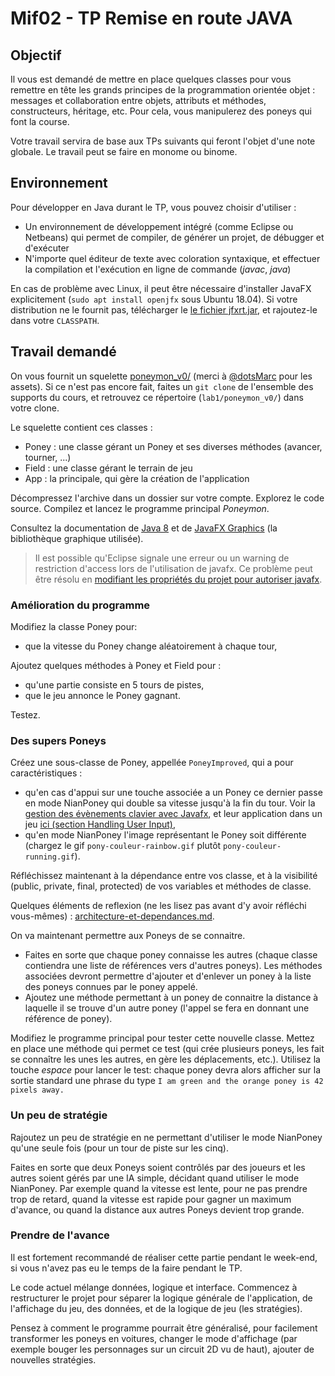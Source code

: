 Mif02 - TP Remise en route JAVA
===============================

Objectif
--------

Il vous est demandé de mettre en place quelques classes pour vous
remettre en tête les grands principes de la programmation orientée
objet : messages et collaboration entre objets, attributs et méthodes,
constructeurs, héritage, etc. Pour cela, vous manipulerez des poneys
qui font la course.

Votre travail servira de base aux TPs suivants qui feront l'objet d'une
note globale.
Le travail peut se faire en monome ou binome.

Environnement
-------------

Pour développer en Java durant le TP, vous pouvez choisir d'utiliser :

-   Un environnement de développement intégré (comme Eclipse ou
    Netbeans) qui permet de compiler, de générer un projet, de débugger
    et d'exécuter
-   N'importe quel éditeur de texte avec coloration syntaxique, et
    effectuer la compilation et l'exécution en ligne de commande
    (*javac*, *java*)

En cas de problème avec Linux, il peut être nécessaire d'installer
JavaFX explicitement (`sudo apt install openjfx` sous Ubuntu 18.04).
Si votre distribution ne le fournit pas, télécharger le [le fichier
jfxrt.jar](../lib/jfxrt.jar), et rajoutez-le dans votre `CLASSPATH`.

Travail demandé
---------------

On vous fournit un squelette [poneymon\_v0/](./poneymon_v0/) (merci à
[@dotsMarc](http://dotsmarc.tumblr.com/) pour les assets). Si ce n'est
pas encore fait, faites un `git clone` de l'ensemble des supports du
cours, et retrouvez ce répertoire (`lab1/poneymon_v0/`) dans votre
clone.

Le squelette contient ces classes :

-   Poney : une classe gérant un Poney et ses diverses méthodes
    (avancer, tourner, ...)
-   Field : une classe gérant le terrain de jeu
-   App : la principale, qui gère la création de l'application

Décompressez l'archive dans un dossier sur votre compte. Explorez le
code source. Compilez et lancez le programme principal *Poneymon*.

Consultez la documentation de [Java
8](https://docs.oracle.com/javase/10/docs/api/overview-summary.html) et de
[JavaFX Graphics](https://docs.oracle.com/javase/10/docs/api/javafx.graphics-summary.html)
(la bibliothèque graphique utilisée).

> Il est possible qu'Eclipse signale une erreur ou un warning de
> restriction d'access lors de l'utilisation de javafx. Ce problème peut
> être résolu en [modifiant les propriétés du projet pour autoriser
> javafx](http://stackoverflow.com/questions/22812488/using-javafx-in-jre-8).

### Amélioration du programme

Modifiez la classe Poney pour:

-   que la vitesse du Poney change aléatoirement à chaque tour,

Ajoutez quelques méthodes à Poney et Field pour :

-   qu'une partie consiste en 5 tours de pistes,
-   que le jeu annonce le Poney gagnant.

Testez.

### Des supers Poneys

Créez une sous-classe de Poney, appellée `PoneyImproved`, qui a pour
caractéristiques :

-   qu'en cas d'appui sur une touche associée a un Poney ce dernier
    passe en mode NianPoney qui double sa vitesse jusqu'à la fin du
    tour. Voir la [gestion des évènements clavier avec
    Javafx](http://docs.oracle.com/javafx/2/events/jfxpub-events.htm),
    et leur application dans un jeu [ici (section Handling User
    Input)](http://gamedevelopment.tutsplus.com/tutorials/introduction-to-javafx-for-game-development--cms-23835),
-   qu'en mode NianPoney l'image représentant le Poney soit différente
    (chargez le gif `pony-couleur-rainbow.gif` plutôt
    `pony-couleur-running.gif`).

Réfléchissez maintenant à la dépendance entre vos classe, et à la
visibilité (public, private, final, protected) de vos variables et
méthodes de classe.

Quelques éléments de reflexion (ne les lisez pas avant d'y avoir
réfléchi vous-mêmes) :
[architecture-et-dependances.md](architecture-et-dependances.md).

On va maintenant permettre aux Poneys de se connaitre.

-   Faites en sorte que chaque poney connaisse les autres (chaque classe
    contiendra une liste de références vers d'autres poneys). Les
    méthodes associées devront permettre d'ajouter et d'enlever un poney
    à la liste des poneys connues par le poney appelé.
-   Ajoutez une méthode permettant à un poney de connaitre la distance à
    laquelle il se trouve d'un autre poney (l'appel se fera en donnant
    une référence de poney).

Modifiez le programme principal pour tester cette nouvelle classe.
Mettez en place une méthode qui permet ce test (qui crée plusieurs
poneys, les fait se connaître les unes les autres, en gère les
déplacements, etc.). Utilisez la touche *espace* pour lancer le test:
chaque poney devra alors afficher sur la sortie standard une phrase du
type `I am green and the orange poney is 42 pixels away.`

### Un peu de stratégie

Rajoutez un peu de stratégie en ne permettant d'utiliser le mode
NianPoney qu'une seule fois (pour un tour de piste sur les cinq).

Faites en sorte que deux Poneys soient contrôlés par des joueurs et les
autres soient gérés par une IA simple, décidant quand utiliser le mode
NianPoney. Par exemple quand la vitesse est lente, pour ne pas prendre
trop de retard, quand la vitesse est rapide pour gagner un maximum
d'avance, ou quand la distance aux autres Poneys devient trop grande.

### Prendre de l'avance

Il est fortement recommandé de réaliser cette partie pendant le
week-end, si vous n'avez pas eu le temps de la faire pendant le TP.

Le code actuel mélange données, logique et interface. Commencez à
restructurer le projet pour séparer la logique générale de
l'application, de l'affichage du jeu, des données, et de la logique de
jeu (les stratégies).

Pensez à comment le programme pourrait être généralisé, pour facilement
transformer les poneys en voitures, changer le mode d'affichage (par
exemple bouger les personnages sur un circuit 2D vu de haut), ajouter de
nouvelles stratégies.
